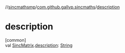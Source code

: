 //[sincmathsmp](../../index.md)/[com.github.gallvp.sincmaths](index.md)/[description](description.md)

# description

[common]\
val [SincMatrix](-sinc-matrix/index.md).[description](description.md): [String](https://kotlinlang.org/api/latest/jvm/stdlib/kotlin/-string/index.html)
